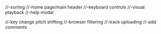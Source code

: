 <!-- //-add volume control for global and each track -->
<!-- //-stop playback when all tracks finished playing -->
//-sorting
//-home page/main header
//-keyboard controls
//-visual playback
//-help modal
<!-- //-play track sample -->
//-key change pitch shifting
//-browser filtering
//-track uploading
//-add comments 